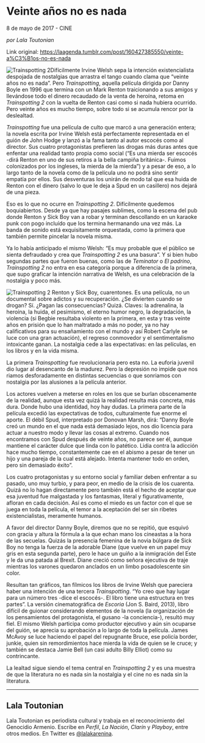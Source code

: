 # Veinte años no es nada



8 de mayo de 2017 - CINE

_por Lala Toutonian_

Link original: https://laagenda.tumblr.com/post/160427385550/veinte-a%C3%B1os-no-es-nada

![Trainspotting 2](https://64.media.tumblr.com/03a7ca349aef9a273b5d3e2ea13a71bd/tumblr_inline_pk0gzdwKkJ1t6q87u_500.jpg)Difícilmente Irvine Welsh sepa la intención existencialista despojada de nostalgias que arrastra el tango cuando clama que “veinte años no es nada”. Pero *Trainspotting*, aquella película dirigida por Danny Boyle en 1996 que termina con un Mark Renton traicionando a sus amigos y llevándose todo el dinero recaudado de la venta de heroína, retoma en *Trainspotting 2* con la vuelta de Renton casi como si nada hubiera ocurrido. Pero veinte años es mucho tiempo, sobre todo si se acumula rencor por la deslealtad.

*Trainspotting* fue una película de culto que marcó a una generación entera; la novela escrita por Irvine Welsh está perfectamente representada en el guión de John Hodge y lanzó a la fama tanto al autor escocés como al director. Sus cuatro protagonistas prefieren las drogas más duras antes que enfentar una realidad tanto propia como social (“Es una mierda ser escocés -dirá Renton en uno de sus retiros a la bella campiña británica-. Fuimos colonizados por los ingleses, la mierda de la mierda”) y a pesar de eso, a lo largo tanto de la novela como de la película uno no podrá sino sentir empatía por ellos. Sus desventuras los unirán de modo tal que esa huida de Renton con el dinero (salvo lo que le deja a Spud en un casillero) nos dejará de una pieza.

Eso es lo que no ocurre en *Trainspotting 2*. Difícilmente quedemos boquiabiertos. Desde ya que hay pasajes sublimes, como la escena del pub donde Renton y Sick Boy van a robar y terminan descollando en un karaoke punk con pogo incluído que los termina hermanando una vez más. La banda de sonido está exquisitamente orquestada, como la primera que también permite pincelar la novela misma. 

Ya lo había anticipado el mismo Welsh: “Es muy probable que el público se sienta defraudado y crea que *Trainspotting 2* es una basura”. Y si bien hubo segundas partes que fueron buenas, como las de *Teminator* o *El padrino*, *Trainspotting 2* no entra en esa categoría porque a diferencia de la primera, que supo graficar la intención narrativa de Welsh, es una celebración de la nostalgia y poco más.

![Trainspotting 2](https://64.media.tumblr.com/03a7ca349aef9a273b5d3e2ea13a71bd/tumblr_inline_pk0gzdwKkJ1t6q87u_500.jpg) Renton y Sick Boy, cuarentones. Es una película, no un documental sobre adictos y su recuperación. ¿Se divierten cuando se drogan? Sí. ¿Pagan las consecuencias? Quizá.
Claves: la adrenalina, la heroína, la huida, el pesimismo, el eterno humor negro, la degradación, la violencia (si Begbie resultaba violento en la primera, en esta y tras veinte años en prisión que lo han maltratado a más no poder, ya no hay calificativos para su ensañamiento con el mundo y así Robert Carlyle se luce con una gran actuación), el regreso conmovedor y el sentimentalismo intoxicante ganan. La nostalgia cede a las expectativas: en las películas, en los libros y en la vida misma.

La primera *Trainspotting* fue revolucionaria pero esta no. La euforia juvenil dio lugar al desencanto de la madurez. Pero la depresión no impide que nos riamos desforadamente en distintas secuencias o que sonriamos con nostalgia por las alusiones a la película anterior.

Los actores vuelven a meterse en roles en los que se burlan obscenamente de la realidad, aunque esta vez quizá la realidad resulta más concreta, más dura. Donde hubo una identidad, hoy hay dudas. La primera parte de la película excedió las expectativas de todos, culturalmente fue enorme el aporte. El débil Spud, interpretado por Donovan Marsh, dirá: “Danny Boyle creó un mundo en el que nada está demasiado lejos, nos dio licencia para actuar a nuestro modo y llevar las cosas al extremo. Cuando nos encontramos con Spud después de veinte años, no parece ser él, aunque mantiene el carácter dulce que linda con lo patético. Lidia contra la adicción hace mucho tiempo, constantemente cae en el abismo a pesar de tener un hijo y una pareja de la cual está alejado. Intenta mantener todo en orden, pero sin demasiado éxito”.

Los cuatro protagonistas y su entorno social y familiar deben enfrentar a su pasado, uno muy turbio, y para peor, en medio de la crisis de los cuarenta. Quizá no lo hagan directamente pero también está el hecho de aceptar que esa juventud fue malgastada y los fantasmas, literal y figurativamente, afloran en cada decisión. Así es como el miedo es un factor con el que se juega en toda la película, el temor a la aceptación del ser sin ribetes existencialistas, meramente humanos.

A favor del director Danny Boyle, diremos que no se repitió, que esquivó con gracia y altura la fórmula a la que echan mano los cineastas a la hora de las secuelas. Quizás la presencia femenina de la novia búlgara de Sick Boy no tenga la fuerza de la adorable Diane (que vuelve en un papel muy gris en esta segunda parte), pero le hace un guiño a la inmigración del Este y le da una patada al Brexit. Diane creció como señora ejecutiva de traje mientras los varones quedaron anclados en un limbo posadolescente sin color.

Resultan tan gráficos, tan fílmicos los libros de Irvine Welsh que pareciera haber una intención de una tercera *Trainspotting*. “Yo creo que hay lugar para un número tres -dice el escocés-. El libro tiene una estructura en tres partes”. La versión cinematográfica de *Escoria* (Jon S. Baird, 2013), libro difícil de guionar considerando elementos de la novela (la organización de los pensamientos del protagonista, el gusano -la conciencia-), resultó muy fiel. El mismo Welsh participa como productor ejecutivo y aún sin ocuparse del guión, se aprecia su aprobación a lo largo de toda la película. James McAvoy se luce haciendo el papel del repugnante Bruce, ese policía border, junkie, quien sin remordimientos hace mierda la vida de quien se le cruce; y también se destaca Jamie Bell (un casi adulto Billy Elliot) como su contrincante.

La lealtad sigue siendo el tema central en *Trainspotting 2* y es una muestra de que la literatura no es nada sin la nostalgia y el cine no es nada sin la literatura.

  




---

 Lala Toutonian
---------------

 Lala Toutonian es periodista cultural y trabaja en el reconocimiento del Genocidio Armenio. Escribe en *Perfil*, *La Nación*, *Clarín* y *Playboy*, entre otros medios. En Twitter es [@lalakarenina](https://twitter.com/lalakarenina). 

